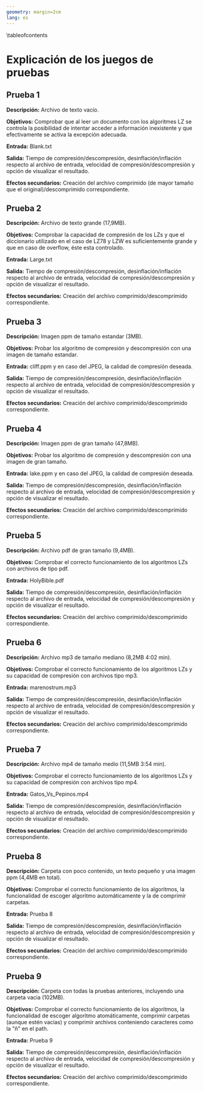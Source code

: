 ```yaml
---
geometry: margin=2cm
lang: es
---
```


\tableofcontents

# Explicación de los juegos de pruebas

## Prueba 1

**Descripción:** Archivo de texto vacío.

**Objetivos:** Comprobar que al leer un documento con los algoritmes LZ se 
controla la posibilidad de intentar acceder a información inexistente y que
efectivamente se activa la excepción adecuada.

**Entrada:** Blank.txt

**Salida:** Tiempo de compresión/descompresión, desinflación/inflación respecto
al archivo de entrada, velocidad de compresión/descompresión y opción de 
visualizar el resultado.

**Efectos secundarios:** Creación del archivo comprimido (de mayor tamaño que 
el original)/descomprimido correspondiente.

## Prueba 2

**Descripción:** Archivo de texto grande (17,9MB).

**Objetivos:** Comprobar la capacidad de compresión de los LZs y que el 
diccionario utilizado en el caso de LZ78 y LZW es suficientemente grande y que
en caso de overflow, éste esta controlado.

**Entrada:** Large.txt

**Salida:** Tiempo de compresión/descompresión, desinflación/inflación respecto
al archivo de entrada, velocidad de compresión/descompresión y opción de 
visualizar el resultado.

**Efectos secundarios:** Creación del archivo comprimido/descomprimido 
correspondiente.

## Prueba 3

**Descripción:** Imagen ppm de tamaño estandar (3MB).

**Objetivos:** Probar los algoritmo de compresión y descompresión con una 
imagen de tamaño estandar.

**Entrada:** cliff.ppm y en caso del JPEG, la calidad de compresión deseada.

**Salida:** Tiempo de compresión/descompresión, desinflación/inflación respecto
al archivo de entrada, velocidad de compresión/descompresión y opción de 
visualizar el resultado.

**Efectos secundarios:** Creación del archivo comprimido/descomprimido 
correspondiente.

## Prueba 4

**Descripción:** Imagen ppm de gran tamaño (47,8MB).

**Objetivos:** Probar los algoritmo de compresión y descompresión con una 
imagen de gran tamaño.

**Entrada:** lake.ppm y en caso del JPEG, la calidad de compresión deseada.

**Salida:** Tiempo de compresión/descompresión, desinflación/inflación respecto
al archivo de entrada, velocidad de compresión/descompresión y opción de 
visualizar el resultado.

**Efectos secundarios:** Creación del archivo comprimido/descomprimido 
correspondiente.

## Prueba 5

**Descripción:** Archivo pdf de gran tamaño (9,4MB).

**Objetivos:** Comprobar el correcto funcionamiento de los algoritmos LZs con 
archivos de tipo pdf.

**Entrada:** HolyBible.pdf

**Salida:** Tiempo de compresión/descompresión, desinflación/inflación respecto
al archivo de entrada, velocidad de compresión/descompresión y opción de 
visualizar el resultado.

**Efectos secundarios:** Creación del archivo comprimido/descomprimido 
correspondiente.

## Prueba 6

**Descripción:** Archivo mp3 de tamaño mediano (8,2MB 4:02 min).

**Objetivos:** Comprobar el correcto funcionamiento de los algoritmos LZs y su 
capacidad de compresión con archivos tipo mp3.

**Entrada:** marenostrum.mp3 

**Salida:** Tiempo de compresión/descompresión, desinflación/inflación respecto
al archivo de entrada, velocidad de compresión/descompresión y opción de 
visualizar el resultado.

**Efectos secundarios:** Creación del archivo comprimido/descomprimido 
correspondiente.

## Prueba 7

**Descripción:** Archivo mp4 de tamaño medio (11,5MB 3:54 min).

**Objetivos:** Comprobar el correcto funcionamiento de los algoritmos LZs y su
capacidad de compresión con archivos tipo mp4.

**Entrada:** Gatos_Vs_Pepinos.mp4

**Salida:** Tiempo de compresión/descompresión, desinflación/inflación respecto
al archivo de entrada, velocidad de compresión/descompresión y opción de 
visualizar el resultado.

**Efectos secundarios:** Creación del archivo comprimido/descomprimido 
correspondiente.

## Prueba 8

**Descripción:** Carpeta con poco contenido, un texto pequeño y una imagen ppm
 (4,4MB en total).

**Objetivos:** Comprobar el correcto funcionamiento de los algoritmos, la 
funcionalidad de escoger algoritmo automáticamente y la de comprimir carpetas.

**Entrada:** Prueba 8

**Salida:** Tiempo de compresión/descompresión, desinflación/inflación respecto
al archivo de entrada, velocidad de compresión/descompresión y opción de 
visualizar el resultado.

**Efectos secundarios:** Creación del archivo comprimido/descomprimido 
correspondiente.

## Prueba 9

**Descripción:** Carpeta con todas la pruebas anteriores, incluyendo una 
carpeta vacia (102MB).

**Objetivos:** Comprobar el correcto funcionamiento de los algoritmos, la 
funcionalidad de escoger algoritmo atomáticamente, comprimir carpetas (aunque 
estén vacías) y comprimir archivos conteniendo caracteres como la "ñ" 
en el path.

**Entrada:** Prueba 9

**Salida:** Tiempo de compresión/descompresión, desinflación/inflación respecto
al archivo de entrada, velocidad de compresión/descompresión y opción de 
visualizar el resultado.

**Efectos secundarios:** Creación del archivo comprimido/descomprimido 
correspondiente.
